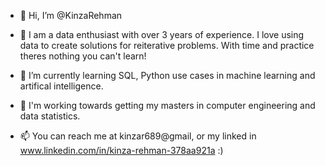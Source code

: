 - 👋 Hi, I’m @KinzaRehman
- 👀 I am a data enthusiast with over 3 years of experience. I love using data to create solutions for reiterative problems. With time and practice theres nothing you can't learn! 
  
- 🌱 I’m currently learning SQL, Python use cases in machine learning and artifical intelligence. 
- 💞️ I'm working towards getting my masters in computer engineering and data statistics. 
- 📫 You can reach me at kinzar689@gmail, or my linked in www.linkedin.com/in/kinza-rehman-378aa921a :) 

<!---
KinzaRehman/KinzaRehman is a ✨ special ✨ repository because its `README.md` (this file) appears on your GitHub profile.
You can click the Preview link to take a look at your changes.
--->
